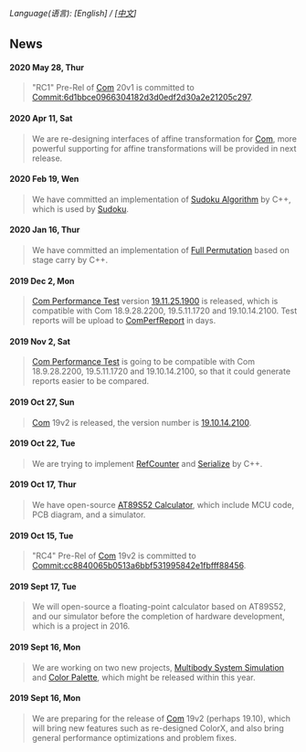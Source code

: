 ###### Language\(语言\): \[English\] / \[[中文](News_2052.md)\]

## News
#### 2020 May 28, Thur
> "RC1" Pre-Rel of [Com](https://github.com/chibayuki/Com) 20v1 is committed to [Commit:6d1bbce0966304182d3d0edf2d30a2e21205c297](https://github.com/chibayuki/Com/commit/6d1bbce0966304182d3d0edf2d30a2e21205c297).
#### 2020 Apr 11, Sat
> We are re-designing interfaces of affine transformation for [Com](https://github.com/chibayuki/Com), more powerful supporting for affine transformations will be provided in next release.
#### 2020 Feb 19, Wen
> We have committed an implementation of [Sudoku Algorithm](https://github.com/chibayuki/SudokuAlgorithm) by C++, which is used by [Sudoku](https://github.com/chibayuki/Sudoku).
#### 2020 Jan 16, Thur
> We have committed an implementation of [Full Permutation](https://github.com/chibayuki/FullPermutation) based on stage carry by C++.
#### 2019 Dec 2, Mon
> [Com Performance Test](https://github.com/chibayuki/ComPerfTest) version [19.11.25.1900](https://github.com/chibayuki/ComPerfTest/releases/tag/19.11.25.1900) is released, which is compatible with Com 18.9.28.2200, 19.5.11.1720 and 19.10.14.2100. Test reports will be upload to [ComPerfReport](https://github.com/chibayuki/ComPerfReport) in days.
#### 2019 Nov 2, Sat
> [Com Performance Test](https://github.com/chibayuki/ComPerfTest) is going to be compatible with Com 18.9.28.2200, 19.5.11.1720 and 19.10.14.2100, so that it could generate reports easier to be compared.
#### 2019 Oct 27, Sun
> [Com](https://github.com/chibayuki/Com) 19v2 is released, the version number is [19.10.14.2100](https://github.com/chibayuki/Com/releases/tag/19.10.14.2100).
#### 2019 Oct 22, Tue
> We are trying to implement [RefCounter](https://github.com/chibayuki/RefCounter) and [Serialize](https://github.com/chibayuki/Serialize) by C++.
#### 2019 Oct 17, Thur
> We have open-source [AT89S52 Calculator](https://github.com/chibayuki/AT89S52Calculator), which include MCU code, PCB diagram, and a simulator.
#### 2019 Oct 15, Tue
> "RC4" Pre-Rel of [Com](https://github.com/chibayuki/Com) 19v2 is committed to [Commit:cc8840065b0513a6bbf531995842e1fbfff88456](https://github.com/chibayuki/Com/commit/cc8840065b0513a6bbf531995842e1fbfff88456).
#### 2019 Sept 17, Tue
> We will open-source a floating-point calculator based on AT89S52, and our simulator before the completion of hardware development, which is a project in 2016.
#### 2019 Sept 16, Mon
> We are working on two new projects, [Multibody System Simulation](https://github.com/chibayuki/MultibodySystemSimulation) and [Color Palette](https://github.com/chibayuki/ColorPalette), which might be released within this year.
#### 2019 Sept 16, Mon
> We are preparing for the release of [Com](https://github.com/chibayuki/Com) 19v2 (perhaps 19.10), which will bring new features such as re-designed ColorX, and also bring general performance optimizations and problem fixes.
